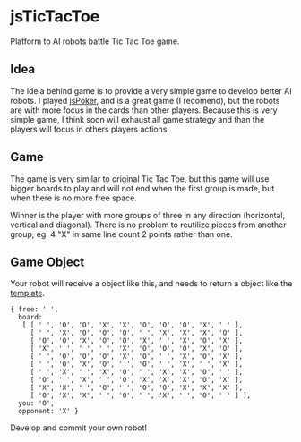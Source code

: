 jsTicTacToe
===========

Platform to AI robots battle Tic Tac Toe game.

Idea
-----

The ideia behind game is to provide a very simple game to develop better AI robots. I played [jsPoker](https://github.com/mdp/JsPoker), and is a great game (I recomend), but the robots are with more focus in the cards than other players. Because this is very simple game, I think soon will exhaust all game strategy and than the players will focus in others players actions.    

Game
----

The game is very similar to original Tic Tac Toe, but this game will use bigger boards to play and will not end when the first group is made, but  when there is no more free space.

Winner is the player with more groups of three in any direction (horizontal, vertical and diagonal). There is no problem to reutilize pieces from another group, eg: 4 "X" in same line count 2 points rather than one.


Game Object
-----------

Your robot will receive a object like this, and needs to return a object like the [template](https://github.com/samuelhei/jsTicTacToe/blob/master/players/template.js).

    { free: ' ',
      board: 
       [ [ ' ', 'O', 'O', 'X', 'X', 'O', 'O', 'O', 'X', ' ' ],
         [ ' ', 'X', 'O', 'O', 'O', ' ', 'X', 'X', 'X', 'O' ],
         [ 'O', 'O', 'X', 'O', 'O', 'X', ' ', 'X', 'O', 'X' ],
         [ 'X', ' ', ' ', ' ', 'X', 'O', 'O', 'O', 'X', 'O' ],
         [ ' ', 'O', 'O', 'O', 'X', 'O', ' ', 'X', 'O', 'X' ],
         [ ' ', 'O', 'X', 'O', ' ', 'O', ' ', 'X', ' ', 'X' ],
         [ ' ', 'X', ' ', 'X', 'O', ' ', 'X', 'X', 'O', ' ' ],
         [ 'O', ' ', 'X', ' ', 'O', 'X', 'X', 'X', 'O', 'X' ],
         [ 'X', 'X', ' ', 'O', ' ', 'O', 'O', 'X', 'X', 'X' ],
         [ 'O', 'X', 'X', ' ', 'O', ' ', 'X', ' ', 'O', ' ' ] ],
      you: 'O',
      opponent: 'X' }

Develop and commit your own robot!
